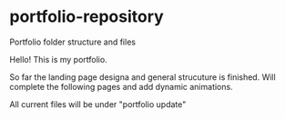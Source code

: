 # portfolio-repository
Portfolio folder structure and files 

Hello! This is my portfolio.

So far the landing page designa and general strucuture is finished. Will complete the following pages and add dynamic animations. 

All current files will be under "portfolio update" 
